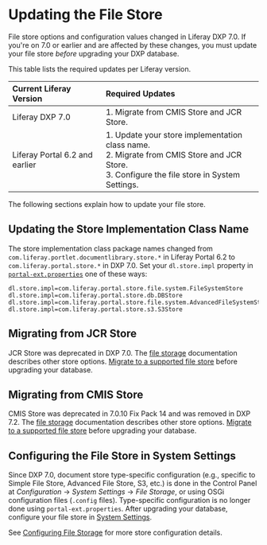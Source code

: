 # Updating the File Store

File store options and configuration values changed in Liferay DXP 7.0. If you're on 7.0 or earlier and are affected by these changes, you must update your file store _before_ upgrading your DXP database.

This table lists the required updates per Liferay version.

| Current Liferay Version | Required Updates |
| :---------------------- | :--------------- |
| Liferay DXP 7.0 | 1. Migrate from CMIS Store and JCR Store. |
| Liferay Portal 6.2 and earlier | 1. Update your store implementation class name.<br>2. Migrate from CMIS Store and JCR Store.<br>3. Configure the file store in System Settings. |

The following sections explain how to update your file store.

## Updating the Store Implementation Class Name

The store implementation class package names changed from `com.liferay.portlet.documentlibrary.store.*` in Liferay Portal 6.2 to `com.liferay.portal.store.*` in DXP 7.0. Set your `dl.store.impl` property in [`portal-ext.properties`](../../reference/portal-properties.md) one of these ways:

```properties
dl.store.impl=com.liferay.portal.store.file.system.FileSystemStore
dl.store.impl=com.liferay.portal.store.db.DBStore
dl.store.impl=com.liferay.portal.store.file.system.AdvancedFileSystemStore
dl.store.impl=com.liferay.portal.store.s3.S3Store
```

## Migrating from JCR Store

JCR Store was deprecated in DXP 7.0. The [file storage](../../../system-administration/file-storage/configuring-file-storage.md) documentation describes other store options. [Migrate to a supported file store](../../../system-administration/file-storage/file-store-migration.md) before upgrading your database.

## Migrating from CMIS Store

CMIS Store was deprecated in 7.0.10 Fix Pack 14 and was removed in DXP 7.2. The [file storage](../../../system-administration/file-storage/configuring-file-storage.md) documentation describes other store options. [Migrate to a supported file store](../../../system-administration/file-storage/file-store-migration.md) before upgrading your database.

## Configuring the File Store in System Settings

Since DXP 7.0, document store type-specific configuration (e.g., specific to Simple File Store, Advanced File Store, S3, etc.) is done in the Control Panel at _Configuration_ → _System Settings_ → _File Storage_, or using OSGi configuration files (`.config` files). Type-specific configuration is no longer done using `portal-ext.properties`. After upgrading your database, configure your file store in [System Settings](../../../system-administration/file-storage/configuring-file-storage.md).

See [Configuring File Storage](../../../system-administration/file-storage/configuring-file-storage.md) for more store configuration details.